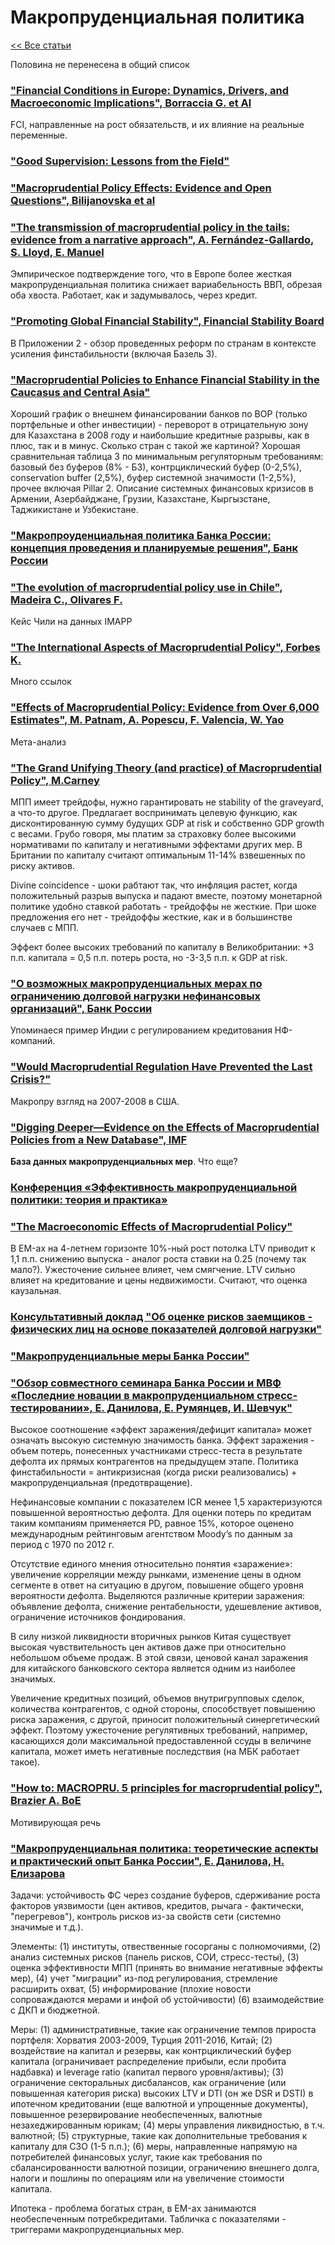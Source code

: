 # Макропруденциальная политика

[<< Все статьи](../README.md)

Половина не перенесена в общий список

### ["Financial Conditions in Europe: Dynamics, Drivers, and Macroeconomic Implications", Borraccia G. et Al](https://www.imf.org/en/Publications/WP/Issues/2023/09/29/Financial-Conditions-in-Europe-Dynamics-Drivers-and-Macroeconomic-Implications-539653)

FCI, направленные на рост обязательств, и их влияние на реальные переменные.

### ["Good Supervision: Lessons from the Field"](https://www.imf.org/en/Publications/WP/Issues/2023/09/06/Good-Supervision-Lessons-from-the-Field-538611)

### ["Macroprudential Policy Effects: Evidence and Open Questions", Bilijanovska et al](https://www.elibrary.imf.org/view/journals/087/2023/002/article-A001-en.xml)

### ["The transmission of macroprudential policy in the tails: evidence from a narrative approach", А. Fernández-Gallardo, S. Lloyd, E. Manuel](https://www.bankofengland.co.uk/working-paper/2023/the-transmission-of-macroprudential-policy-in-the-tails-evidence-from-a-narrative-approach)

Эмпирическое подтверждение того, что в Европе более жесткая макропруденциальная политика снижает вариабельность ВВП, обрезая оба хвоста. Работает, как и задумывалось, через кредит.

### ["Promoting Global Financial Stability", Financial Stability Board](https://www.fsb.org/wp-content/uploads/P161122.pdf)

В Приложении 2 - обзор проведенных реформ по странам в контексте усиления финстабильности (включая Базель 3).

### ["Macroprudential Policies to Enhance Financial Stability in the Caucasus and Central Asia"](https://www.imf.org/-/media/Files/Publications/DP/2022/English/MPEFSCCAEA.ashx)

Хороший график о внешнем финансировании банков по BOP (только портфельные и other инвестиции) - переворот в отрицательную зону для Казахстана в 2008 году и наибольшие кредитные разрывы, как в плюс, так и в минус. Сколько стран с такой же картиной? Хорошая сравнительная таблица 3 по минимальным регуляторным требованиям: базовый без буферов (8% - Б3), контрциклический буфер (0-2,5%), conservation buffer (2,5%), буфер системной значимости (1-2,5%), прочее включая Pillar 2. Описание системных финансовых кризисов в Армении, Азербайджане, Грузии, Казахстане, Кыргызстане, Таджикистане и Узбекистане.

### ["Макропроуденциальная политика Банка России: концепция проведения и планируемые решения", Банк России](https://cbr.ru/Content/Document/File/140208/material_20220920.pdf)

### ["The evolution of macroprudential policy use in Chile", Madeira C., Olivares F.](https://www.bcentral.cl/documents/33528/3366185/Madeira+and+Olivares.pdf/b2eb0071-4778-4f69-c398-8d0582639894?t=1642436358440)

Кейс Чили на данных IMAPP

### ["The International Aspects of Macroprudential Policy", Forbes K. ](https://www.annualreviews.org/doi/10.1146/annurev-economics-081020-051248)

Много ссылок

### ["Effects of Macroprudential Policy: Evidence from Over 6,000 Estimates", M. Patnam, A. Popescu, F. Valencia, W. Yao](https://www.elibrary.imf.org/view/journals/001/2020/067/article-A001-en.xml)

Мета-анализ

### ["The Grand Unifying Theory (and practice) of Macroprudential Policy", M.Carney](https://www.bankofengland.co.uk/speech/2020/mark-carney-speech-at-university-college-london)

МПП имеет трейдофы, нужно гарантировать не stability of the graveyard, а что-то другое. Предлагает воспринимать целевую функцию, как дисконтированную сумму будущих GDP at risk и собственно GDP growth с весами. Грубо говоря, мы платим за страховку более высокими нормативами по капиталу и негативными эффектами других мер. В Британии по капиталу считают оптимальным 11-14% взвешенных по риску активов.

Divine coincidence - шоки рабтают так, что инфляция растет, когда положительный разрыв выпуска и падают вместе, поэтому монетарной политике удобно ставкой работать - трейдоффы не жесткие. При шоке предложения его нет - трейдоффы жесткие, как и в большинстве случаев с МПП.

Эффект более высоких требований по капиталу в Великобритании: +3 п.п. капитала =  0,5 п.п. потерь роста, но -3-3,5 п.п. к GDP at risk.

### ["О возможных макропруденциальных мерах по ограничению долговой нагрузки нефинансовых организаций", Банк России](https://cbr.ru/Content/Document/File/71241/Consultation_Paper_190410.pdf)

Упоминаеся пример Индии с регулированием кредитования НФ-компаний.

### ["Would Macroprudential Regulation Have Prevented the Last Crisis?"](https://pubs.aeaweb.org/doi/pdfplus/10.1257/jep.33.1.107)

Макропру взгляд на 2007-2008 в США.

### ["Digging Deeper—Evidence on the Effects of Macroprudential Policies from a New Database", IMF](https://www.imf.org/en/Publications/WP/Issues/2019/03/22/Digging-Deeper-Evidence-on-the-Effects-of-Macroprudential-Policies-from-a-New-Database-46658)

**База данных макропруденциальных мер**. Что еще?

### [Конференция «Эффективность макропруденциальной политики: теория и практика»](https://cbr.ru/about_br/activity/030719/#highlight=%D0%BC%D0%B0%D0%BA%D1%80%D0%BE%D0%BF%D1%80%D1%83%D0%B4%D0%B5%D0%BD%D1%86%D0%B8%D0%B0%D0%BB%D1%8C%D0%BD%D0%BE%D0%B9%7C%D0%BC%D0%B0%D0%BA%D1%80%D0%BE%D0%BF%D1%80%D1%83%D0%B4%D0%B5%D0%BD%D1%86%D0%B8%D0%B0%D0%BB%D1%8C%D0%BD%D0%B0%D1%8F)

### ["The Macroeconomic Effects of Macroprudential Policy"](https://www.bis.org/publ/work740.pdf)

В EM-ах на 4-летнем горизонте 10%-ный рост потолка LTV приводит к 1,1 п.п. снижению выпуска - аналог роста ставки на 0.25 (почему так мало?). Ужесточение сильнее влияет, чем смягчение. LTV сильно влияет на кредитование и цены недвижимости. Считают, что оценка каузальная.

### [Консультативный доклад "Об оценке рисков заемщиков - физических лиц на основе показателей долговой нагрузки"](https://www.cbr.ru/Content/Document/File/50712/Consultation_Paper_170221.pdf)

### ["Макропруденциальные меры Банка России"](https://cbr.ru/finstab/instruments/)

### ["Обзор совместного семинара Банка России и МВФ «Последние новации в макропруденциальном стресс-тестировании», Е. Данилова, Е. Румянцев, И. Шевчук"](https://rjmf.econs.online/upload/iblock/2ad/RJMF_77-04_RUS_Danilova.pdf)

Высокое соотношение «эффект заражения/дефицит капитала» может означать высокую системную значимость банка. Эффект заражения - объем потерь, понесенных участниками стресс-теста в результате дефолта их прямых контрагентов на предыдущем этапе. Политика финстабильности = антикризисная (когда риски реализовались) + макропруденциальная (предотвращение).

Нефинансовые компании с показателем ICR менее 1,5 характеризуются повышенной вероятностью дефолта. Для оценки потерь по кредитам таким компаниям
применяется PD, равное 15%, которое оценено международным рейтинговым агентством Moody’s по данным за период с 1970 по 2012 г.

Отсутствие единого мнения относительно понятия «заражение»: увеличение корреляции между рынками, изменение цены в одном сегменте в ответ на ситуацию в другом, повышение общего уровня вероятности дефолта. Выделяются различные критерии заражения: объявление дефолта, снижение рентабельности, удешевление активов, ограничение источников фондирования.

В силу низкой ликвидности вторичных рынков Китая существует высокая чувствительность цен активов даже при относительно небольшом объеме продаж. В этой связи, ценовой канал заражения для китайского банковского сектора является одним из наиболее значимых.

Увеличение кредитных позиций, объемов внутригрупповых сделок, количества контрагентов, с одной стороны, способствует повышению риска заражения, с другой, приносит положительный синергетический эффект. Поэтому ужесточение регулятивных требований, например, касающихся доли максимальной предоставленной ссуды в величине капитала, может иметь негативные последствия (на МБК работает такое).

### ["How to: MACROPRU. 5 principles for macroprudential policy", Brazier A. BoE](https://www.bankofengland.co.uk/-/media/boe/files/speech/2017/how-to-macropru-5-principles-for-macroprudential-policy.pdf)

Мотивирующая речь

### ["Макропруденциальная политика: теоретические аспекты и практический опыт Банка России", Е. Данилова, Н. Елизарова](https://rjmf.econs.online/upload/iblock/3cb/danilova_06_17.pdf)

Задачи: устойчивость ФС через создание буферов, сдерживание роста факторов уязвимости (цен активов, кредитов, рычага - фактически, "перегревов"), контроль рисков из-за свойств сети (системно значимые и т.д.).

Элементы: (1) институты, отвественные госорганы с полномочиями, (2) анализ системных рисков (панель рисков, СОИ, стресс-тесты), (3) оценка эффективности МПП (принять во внимание негативные эффекты мер), (4) учет "миграции" из-под регулирования, стремление расширить охват, (5) информирование (плохие новости сопроваждаются мерами и инфой об устойчивости) (6) взаимодействие с ДКП и бюджетной.

Меры: (1) административные, такие как ограничение темпов прироста портфеля: Хорватия 2003-2009, Турция 2011-2016, Китай; (2) воздействие на капитал и резервы, как контрциклический буфер капитала (ограничивает распределение прибыли, если пробита надбавка) и leverage ratio (капитал первого уровня/активы); (3) ограничение секторальных дисбалансов, как ограничение (или повышенная категория риска) высоких LTV и DTI (он же DSR и DSTI) в ипотечном кредитовании (еще валютной и упрощенные документы), повышенное резервирование необеспеченных, валютные незахеджированным юрикам; (4) меры управления ликвидностью, в т.ч. валютной; (5) структурные, такие как дополнительные требования к капиталу для СЗО (1-5 п.п.); (6) меры, направленные напрямую на потребителей финансовых услуг, такие как требования по сбалансированности валютной позиции, ограничению внешнего долга, налоги и пошлины по операциям или на увеличение стоимости капитала.

Ипотека - проблема богатых стран, в EM-ах занимаются необеспеченным потребкредитами. Табличка с показателями - триггерами макропруденциальных мер.
